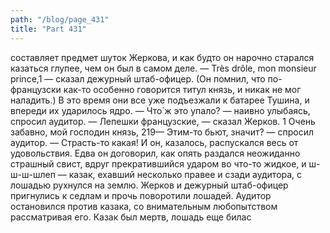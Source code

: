 ```yaml
---
path: "/blog/page_431"
title: "Part 431"
---
```


 составляет предмет шуток Жеркова, и как будто он нарочно старался казаться глупее, чем он был в самом деле.
— Très drôle, mon monsieur prince,1 — сказал дежурный штаб-офицер. (Он помнил, что по-французски как-то особенно говорится титул князь, и никак не мог наладить.)
В это время они все уже подъезжали к батарее Тушина, и впереди их ударилось ядро.
— Что́ ж это упало? — наивно улыбаясь, спросил аудитор.
— Лепешки французские, — сказал Жерков.
1 Очень забавно, мой господин князь,
219— Этим-то бьют, значит? — спросил аудитор. — Страсть-то какая!
И он, казалось, распускался весь от удовольствия. Едва он договорил, как опять раздался неожиданно страшный свист, вдруг прекратившийся ударом во что-то жидкое, и ш-ш-ш-шлеп — казак, ехавший несколько правее и сзади аудитора, с лошадью рухнулся на землю. Жерков и дежурный штаб-офицер пригнулись к седлам и прочь поворотили лошадей. Аудитор остановился против казака, со внимательным любопытством рассматривая его. Казак был мертв, лошадь еще билас
